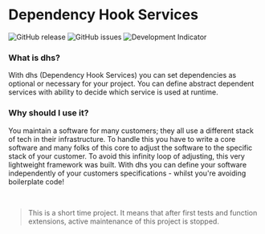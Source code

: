 # Dependency Hook Services

![GitHub release](https://img.shields.io/github/v/release/ManuInDenWolken/dhs?include_prereleases&label=version&color=brightgreen)
![GitHub issues](https://img.shields.io/github/issues/ManuInDenWolken/dhs)
![Development Indicator](https://img.shields.io/badge/development-active-brightgreen)

### What is dhs?
With dhs (Dependency Hook Services) you can set dependencies as optional or
necessary for your project. You can define abstract dependent services with
ability to decide which service is used at runtime.

### Why should I use it?
You maintain a software for many customers; they all use a different stack of
tech in their infrastructure. To handle this you have to write a core software
and many folks of this core to adjust the software to the specific stack of your
customer. To avoid this infinity loop of adjusting, this very lightweight framework was
built. With dhs you can define your software independently of your customers
specifications - whilst you're avoiding boilerplate code!

<br>

> This is a short time project. It means that after first tests and function
> extensions, active maintenance of this project is stopped.
